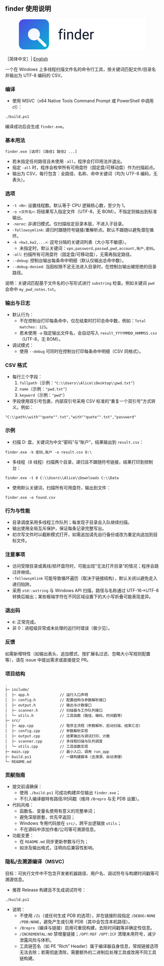 ## finder 使用说明

<p align="center">
  <img src="assets/logo.svg" alt="finder logo" width="420" />
</p>

［简体中文］| [English](README_en.md)

一个在 Windows 上多线程扫描文件名的命令行工具，按关键词匹配文件/目录名并输出为 UTF-8 编码的 CSV。

### 编译

- 使用 MSVC（x64 Native Tools Command Prompt 或 PowerShell 中调用 cl）：

```
./build.ps1
```

编译成功后会生成 `finder.exe`。

### 基本用法

```
finder.exe [选项] [路径1 路径2 ...]
```

- 若未指定任何路径且未使用 `-all`，程序会打印用法并退出。
- 指定 `-all` 时，程序会枚举所有可用盘符（固定盘/可移动盘）作为扫描起点。
- 输出为 CSV，每行包含：全路径、名称、命中关键词（均为 UTF-8 编码，无表头）。

### 选项

- `-t <N>`: 设置线程数。默认等于 CPU 逻辑核心数，至少为 1。
- `-o <文件名>`: 将结果写入指定文件（UTF-8，无 BOM）。不指定则输出到标准输出。
- `-norec`: 非递归模式。仅扫描给定目录本层，不进入子目录。
- `-followsymlink`: 递归时跟随符号链接/重解析点。默认不跟随以避免潜在循环。
- `-k <kw1,kw2,...>`: 逗号分隔的关键词列表（大小写不敏感）。
  - 未指定时，默认关键词：`vpn,password,passwd,pwd,account,账户,密码`。
- `-all`: 扫描所有可用盘符（固定盘/可移动盘），无需再指定路径。
- `--debug`: 控制台输出每条命中明细（默认仅输出总命中数）。
- `--debug-denied`: 当因权限不足无法进入目录时，在控制台输出被拒绝的目录路径。

说明：关键词匹配基于文件名的小写形式进行 `substring` 检查。例如关键词 `pwd` 会命中 `my_pwd_notes.txt`。

### 输出与日志

- 默认行为：
  - 不在控制台打印每条命中，仅在结束时打印总命中数，例如：`Total matches: 123`。
  - 若未使用 `-o` 指定输出文件名，会自动写入 `result_YYYYMMDD_HHMMSS.csv`（UTF-8，无 BOM）。
- 调试模式：
  - 使用 `--debug` 可同时在控制台打印每条命中明细（CSV 同格式）。

### CSV 格式

- 每行三个字段：
  1. `fullpath`（示例：`"C:\\Users\\Alice\\Desktop\\pwd.txt"`）
  2. `name`（示例：`"pwd.txt"`）
  3. `keyword`（示例：`"pwd"`）
- 字段使用双引号包裹，内部双引号采用 CSV 标准的“重复一个双引号”方式转义。例如：

```
"C:\\path\\with""quote"".txt","with""quote"".txt","password"
```

### 示例

- 扫描 D: 盘，关键词为中文“密码”与“账户”，结果输出到 `result.csv`：

```
finder.exe -k 密码,账户 -o result.csv D:\
```

- 多线程（8 线程）扫描两个目录，递归且不跟随符号链接，结果打印到控制台：

```
finder.exe -t 8 C:\\Users\\Alice\\Downloads C:\\Data
```

- 使用默认关键词，扫描所有可用盘符，输出到文件：

```
finder.exe -o found.csv
```

### 行为与性能

- 目录调度采用多线程工作队列；每发现子目录会入队继续扫描。
- 输出使用全局互斥保护，保证每条记录完整写出。
- 初次写文件时以截断模式打开，如需追加请先自行备份或改为重定向追加到目标文件。

### 注意事项

- 访问受限目录或离线/损坏盘符时，可能出现“无法打开目录”的情况；程序会跳过并继续。
- `-followsymlink` 可能导致循环遍历（取决于链接结构），默认关闭以避免走入递归陷阱。
- 采用 `std::wstring` 与 Windows API 扫描，路径与名称通过 UTF-16→UTF-8 转换后输出；某些极端字符在不同区域设置下的大小写折叠可能表现差异。

### 退出码

- `0`: 正常完成。
- 非 0：进程级异常或未处理的运行时错误（极少见）。

### 反馈

如需新增特性（如输出表头、追加模式、按扩展名过滤、忽略大小写规则配置等），请在 issue 中提出需求或直接提交 PR。

### 项目结构

```
.
├─ include/
│  ├─ app.h              // 运行入口声明
│  ├─ config.h           // 配置结构与参数解析接口
│  ├─ output.h           // 输出与计数接口
│  ├─ scanner.h          // 扫描器与工作队列接口
│  └─ utils.h            // 工具函数（路径、编码、时间戳等）
├─ src/
│  ├─ app.cpp            // 程序主流程（参数解析、启动扫描、结束汇总）
│  ├─ config.cpp         // 参数解析实现
│  ├─ output.cpp         // 结果输出与调试打印、计数
│  ├─ scanner.cpp        // 多线程扫描与队列调度
│  └─ utils.cpp          // 工具函数实现
├─ main.cpp              // 最小入口，调用 run_app
├─ build.ps1             // 一键构建脚本（去溯源、自动清理）
└─ README.md
```

### 贡献指南

- 提交前请确保：
  - 使用 `./build.ps1` 可成功构建并仅输出 `finder.exe`；
  - 不引入编译器特有路径/时间戳（维持 `/Brepro` 与无 PDB 设置）。
- 代码风格：
  - 函数名、变量名使用有意义的完整单词；
  - 避免深层嵌套，优先早返回；
  - Windows 专用代码放在 `src/`，跨平台逻辑放 `utils`；
  - 不在源码中添加作者/公司等可溯源信息。
- 功能变更：
  - 在 `README.md` 同步更新参数与行为；
  - 如涉及输出格式，注明向后兼容性影响。

### 隐私/去溯源编译（MSVC）

目标：可执行文件中不包含开发者机器路径、用户名、调试符号与构建时间戳等可溯源信息。

- 推荐 Release 构建且不生成调试符号：

```
./build.ps1
```

- 说明：
  - 不使用 `/Zi`（或任何生成 PDB 的选项），并在链接阶段指定 `/DEBUG:NONE /PDB:NONE`，避免产生或引用 PDB（其中会包含本机路径）。
  - `/Brepro`（编译与链接）启用可重现构建，去除时间戳等非确定性信息。
  - `/INCREMENTAL:NO` 禁增量链接；`/OPT:REF /OPT:ICF` 清理未用符号，减少泄露风险与体积。
  - 工具链签名（如 PE “Rich” Header）属于编译器自身信息，常规链接选项无法去除；若需彻底清除，需要额外的二进制后处理工具或改用不同工具链构建。


